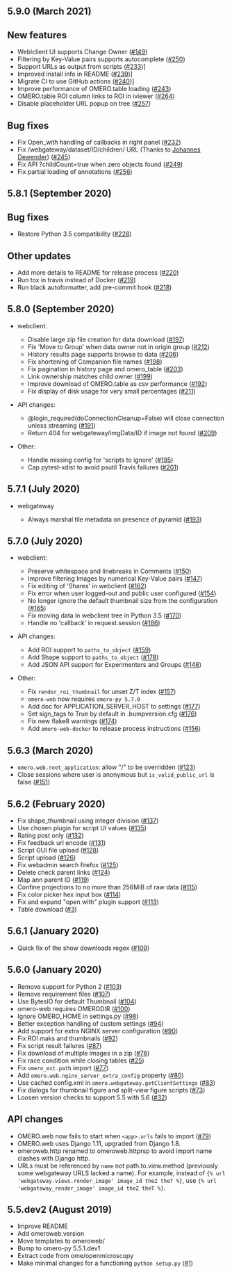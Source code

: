 5.9.0 (March 2021)
------------------

## New features

- Weblclient UI supports Change Owner ([#149](https://github.com/ome/omero-web/pull/149))
- Filtering by Key-Value pairs supports autocomplete ([#250](https://github.com/ome/omero-web/pull/250))
- Support URLs as output from scripts ([#233](https://github.com/ome/omero-web/pull/233))]
- Improved install info in README ([#239](https://github.com/ome/omero-web/pull/239))]
- Migrate CI to use GitHub actions ([#240](https://github.com/ome/omero-web/pull/240))]
- Improve performance of OMERO.table loading ([#243](https://github.com/ome/omero-web/pull/243))
- OMERO.table ROI column links to ROI in iviewer ([#264](https://github.com/ome/omero-web/pull/264))
- Disable placeholder URL popup on tree ([#257](https://github.com/ome/omero-web/pull/257))

## Bug fixes

- Fix Open_with handling of callbacks in right panel ([#232](https://github.com/ome/omero-web/pull/232))
- Fix /webgateway/dataset/ID/children/ URL (Thanks to [Johannes Dewender](https://github.com/JonnyJD)) ([#245](https://github.com/ome/omero-web/pull/245))
- Fix API ?childCount=true when zero objects found ([#249](https://github.com/ome/omero-web/pull/249))
- Fix partial loading of annotations ([#256](https://github.com/ome/omero-web/pull/256))

5.8.1 (September 2020)
----------------------

## Bug fixes

- Restore Python 3.5 compatibility ([#228](https://github.com/ome/omero-web/pull/228))

## Other updates

- Add more details to README for release process ([#220](https://github.com/ome/omero-web/pull/220))
- Run tox in travis instead of Docker ([#219](https://github.com/ome/omero-web/pull/219))
- Run black autoformatter, add pre-commit hook ([#218](https://github.com/ome/omero-web/pull/218))

5.8.0 (September 2020)
----------------------

- webclient:
   - Disable large zip file creation for data download ([#197](https://github.com/ome/omero-web/pull/197))
   - Fix 'Move to Group' when data owner not in origin group ([#212](https://github.com/ome/omero-web/pull/212))
   - History results page supports browse to data ([#206](https://github.com/ome/omero-web/pull/206))
   - Fix shortening of Companion file names ([#198](https://github.com/ome/omero-web/pull/198))
   - Fix pagination in history page and omero_table ([#203](https://github.com/ome/omero-web/pull/203))
   - Link ownership matches child owner ([#199](https://github.com/ome/omero-web/pull/199))
   - Improve download of OMERO.table as csv performance ([#192](https://github.com/ome/omero-web/pull/192))
   - Fix display of disk usage for very small percentages ([#211](https://github.com/ome/omero-web/pull/211))

- API changes:
   - @login_required(doConnectionCleanup=False) will close connection unless streaming ([#191](https://github.com/ome/omero-web/pull/191))
   - Return 404 for webgateway/imgData/ID if image not found ([#209](https://github.com/ome/omero-web/pull/209))

- Other:
   - Handle missing config for 'scripts to ignore' ([#195](https://github.com/ome/omero-web/pull/195))
   - Cap pytest-xdist to avoid psutil Travis failures ([#201](https://github.com/ome/omero-web/pull/201))

5.7.1 (July 2020)
-----------------

- webgateway

   - Always marshal tile metadata on presence of pyramid ([#193](https://github.com/ome/omero-web/pull/193))

5.7.0 (July 2020)
-----------------

- webclient:
   - Preserve whitespace and linebreaks in Comments ([#150](https://github.com/ome/omero-web/pull/150))
   - Improve filtering Images by numerical Key-Value pairs ([#147](https://github.com/ome/omero-web/pull/147))
   - Fix editing of 'Shares' in webclient ([#162](https://github.com/ome/omero-web/pull/162))
   - Fix error when user logged-out and public user configured ([#154](https://github.com/ome/omero-web/pull/154))
   - No longer ignore the default thumbnail size from the configuration ([#165](https://github.com/ome/omero-web/pull/165))
   - Fix moving data in webclient tree in Python 3.5 ([#170](https://github.com/ome/omero-web/pull/170))
   - Handle no 'callback' in request.session ([#186](https://github.com/ome/omero-web/pull/186))

- API changes:
   - Add ROI support to `paths_to_object` ([#159](https://github.com/ome/omero-web/pull/159))
   - Add Shape support to `paths_to_object` ([#178](https://github.com/ome/omero-web/pull/178))
   - Add JSON API support for Experimenters and Groups ([#148](https://github.com/ome/omero-web/pull/148))

- Other:
   - Fix `render_roi_thumbnail` for unset Z/T index ([#157](https://github.com/ome/omero-web/pull/157))
   - `omero-web` now requires `omero-py 5.7.0`
   - Add doc for APPLICATION_SERVER_HOST to settings ([#177](https://github.com/ome/omero-web/pull/177))
   - Set sign_tags to True by default in .bumpversion.cfg ([#176](https://github.com/ome/omero-web/pull/176))
   - Fix new flake8 warnings ([#174](https://github.com/ome/omero-web/pull/174))
   - Add `omero-web-docker` to release process instructions ([#156](https://github.com/ome/omero-web/pull/156))


5.6.3 (March 2020)
------------------

- `omero.web.root_application`: allow "/" to be overridden ([#123](https://github.com/ome/omero-web/pull/123))
- Close sessions where user is anonymous but `is_valid_public_url` is false ([#151](https://github.com/ome/omero-web/pull/151))

5.6.2 (February 2020)
---------------------

- Fix shape_thumbnail using integer division ([#137](https://github.com/ome/omero-web/pull/137))
- Use chosen plugin for script UI values ([#135](https://github.com/ome/omero-web/pull/135))
- Rating post only ([#132](https://github.com/ome/omero-web/pull/132))
- Fix feedback url encode ([#131](https://github.com/ome/omero-web/pull/131))
- Script GUI file upload ([#128](https://github.com/ome/omero-web/pull/128))
- Script upload ([#126](https://github.com/ome/omero-web/pull/126))
- Fix webadmin search firefox ([#125](https://github.com/ome/omero-web/pull/125))
- Delete check parent links ([#124](https://github.com/ome/omero-web/pull/124))
- Map ann parent ID ([#119](https://github.com/ome/omero-web/pull/119))
- Confine projections to no more than 256MiB of raw data ([#115](https://github.com/ome/omero-web/pull/115))
- Fix color picker hex input box ([#114](https://github.com/ome/omero-web/pull/114))
- Fix and expand "open with" plugin support ([#113](https://github.com/ome/omero-web/pull/113))
- Table download ([#3](https://github.com/ome/omero-web/pull/3))

5.6.1 (January 2020)
--------------------

- Quick fix of the show downloads regex ([#109](https://github.com/ome/omero-web/pull/109))

5.6.0 (January 2020)
--------------------

- Remove support for Python 2 ([#103](https://github.com/ome/omero-web/pull/103))
- Remove requirement files ([#107](https://github.com/ome/omero-web/pull/107))
- Use BytesIO for default Thumbnail ([#104](https://github.com/ome/omero-web/pull/104))
- omero-web requires OMERODIR ([#100](https://github.com/ome/omero-web/pull/100))
- Ignore OMERO_HOME in settings.py ([#98](https://github.com/ome/omero-web/pull/98))
- Better exception handling of custom settings ([#94](https://github.com/ome/omero-web/pull/94))
- Add support for extra NGINX server configuration ([#90](https://github.com/ome/omero-web/pull/90))
- Fix ROI maks and thumbnails ([#92](https://github.com/ome/omero-web/pull/92))
- Fix script result failures ([#87](https://github.com/ome/omero-web/pull/87))
- Fix download of multiple images in a zip ([#76](https://github.com/ome/omero-web/pull/76))
- Fix race condition while closing tables ([#25](https://github.com/ome/omero-web/pull/25))
- Fix `omero_ext.path` import ([#77](https://github.com/ome/omero-web/pull/77))
- Add `omero.web.nginx_server_extra_config` property ([#80](https://github.com/ome/omero-web/pull/80))
- Use cached config.xml in `omero.webgateway.getClientSettings` ([#83](https://github.com/ome/omero-web/pull/83))
- Fix dialogs for thumbnail figure and split-view figure scripts ([#73](https://github.com/ome/omero-web/pull/73))
- Loosen version checks to support 5.5 with 5.6 ([#32](https://github.com/ome/omero-web/pull/32))

## API changes

- OMERO.web now fails to start when `<app>.urls` fails to import ([#79](https://github.com/ome/omero-web/pull/79))
- OMERO.web uses Django 1.11, upgraded from Django 1.8.
- omeroweb.http renamed to omeroweb.httprsp to avoid import name
  clashes with Django http.
- URLs must be referenced by `name` not path.to.view.method (previously
  some webgateway URLS lacked a name). For example, instead of
  `{% url 'webgateway.views.render_image' image_id theZ theT %}`, use
  `{% url 'webgateway_render_image' image_id theZ theT %}`.


5.5.dev2 (August 2019)
----------------------

- Improve README
- Add omeroweb.version
- Move templates to omeroweb/
- Bump to omero-py 5.5.1.dev1
- Extract code from ome/openmicroscopy
- Make minimal changes for a functioning `python setup.py` ([#1](https://github.com/ome/omero-web/pull/1))

